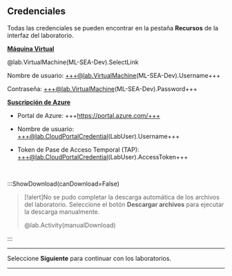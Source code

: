 <style>
img {
    border: 1px solid black;
    }
</style>

## **Credenciales**

Todas las credenciales se pueden encontrar en la pestaña **Recursos** de la interfaz del laboratorio.

<u>**Máquina Virtual**</u>

@lab.VirtualMachine(ML-SEA-Dev).SelectLink

Nombre de usuario: +++@lab.VirtualMachine(ML-SEA-Dev).Username+++

Contraseña: +++@lab.VirtualMachine(ML-SEA-Dev).Password+++

<u>**Suscripción de Azure**</u>

- Portal de Azure: +++https://portal.azure.com/+++
  
- Nombre de usuario: +++@lab.CloudPortalCredential(LabUser).Username+++
  
- Token de Pase de Acceso Temporal (TAP): +++@lab.CloudPortalCredential(LabUser).AccessToken+++


<br>

:::ShowDownload(canDownload=False)

>[!alert]No se pudo completar la descarga automática de los archivos del laboratorio. Seleccione el botón **Descargar archivos** para ejecutar la descarga manualmente.
>
> @lab.Activity(manualDownload)

:::


---


Seleccione **Siguiente** para continuar con los laboratorios.


---


